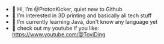 - 👋 Hi, I’m @ProtonKicker, quiet new to Github
- 👀 I’m interested in 3D printing and basically all tech stuff
- 🌱 I’m currently learning Java, don't know any language yet
- 🥰 check out my youtube if you like: https://www.youtube.com/@ToviDing

<!---
ProtonKicker/ProtonKicker is a ✨ special ✨ repository because its `README.md` (this file) appears on your GitHub profile.
You can click the Preview link to take a look at your changes.
--->

